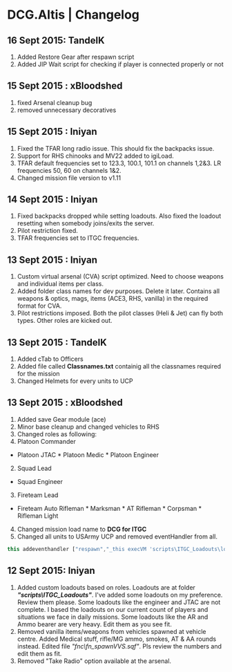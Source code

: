 # DCG.Altis | Changelog

16 Sept 2015: TandelK
---

1. Added Restore Gear after respawn script
2. Added JIP Wait script for checking if player is connected properly or not

15 Sept 2015 : xBloodshed
---
1. fixed Arsenal cleanup bug
2. removed unnecessary decoratives

15 Sept 2015 : Iniyan
---
1. Fixed the TFAR long radio issue. This should fix the backpacks issue.
2. Support for RHS chinooks and MV22 added to igiLoad.
3. TFAR default frequencies set to 123.3, 100.1, 101.1 on channels 1,2&3. LR frequencies 50, 60 on channels 1&2.
4. Changed mission file version to v1.11

14 Sept 2015 : Iniyan
---
1. Fixed backpacks dropped while setting loadouts. Also fixed the loadout resetting when somebody joins/exits the server.
2. Pilot restriction fixed.
3. TFAR frequencies set to ITGC frequencies.

13 Sept 2015 : Iniyan
---
1. Custom virtual arsenal (CVA) script optimized. Need to choose weapons and individual items per class.
2. Added folder class names for dev purposes. Delete it later. Contains all weapons & optics, mags, items (ACE3, RHS, vanilla) in the required format for CVA.
3. Pilot restrictions imposed. Both the pilot classes (Heli & Jet) can fly both types. Other roles are kicked out.

13 Sept 2015 : TandelK
---
1. Added cTab to Officers 
2. Added file called **Classnames.txt** containig all the classnames required for the mission
3. Changed Helmets for every units to UCP 

13 Sept 2015 : xBloodshed
---
1. Added save Gear module (ace)
2. Minor base cleanup and changed vehicles to RHS
3. Changed roles as following:
 1. Platoon Commander
   * Platoon JTAC
    * Platoon Medic
    * Platoon Engineer
 2. Squad Lead
   * Squad Engineer
 3. Fireteam Lead
   * Fireteam Auto Rifleman
    * Marksman
    * AT Rifleman
    * Corpsman
    * Rifleman Light
4. Changed mission load name to **DCG for ITGC**
5. Changed all units to USArmy UCP and removed eventHandler from all. 
```javascript
this addeventhandler ["respawn","_this execVM 'scripts\ITGC_Loadouts\lo_xxx.sqf'"];
```

12 Sept 2015: Iniyan
---
1.	Added custom loadouts based on roles. Loadouts are at folder **_"scripts\ITGC_Loadouts"_**. I've added some loadouts on my preference. Review them please.
	Some loadouts like the engineer and JTAC are not complete. I based the loadouts on our current count of players and situations we face in daily missions.
	Some loadouts like the AR and Ammo bearer are very heavy. Edit them as you see fit.
2.	Removed vanilla items/weapons from vehicles spawned at vehicle centre. Added Medical stuff, rifle/MG ammo, smokes, AT & AA rounds instead.
	Edited file _"fnc\fn_spawnVVS.sqf"_. Pls review the numbers and edit them as fit.
3.	Removed "Take Radio" option available at the arsenal.
